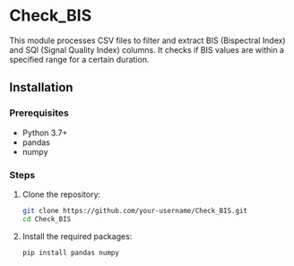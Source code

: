 # Check_BIS

This module processes CSV files to filter and extract BIS (Bispectral Index) and SQI (Signal Quality Index) columns. It checks if BIS values are within a specified range for a certain duration.

## Installation

### Prerequisites
- Python 3.7+
- pandas
- numpy

### Steps

1. Clone the repository:
    ```sh
    git clone https://github.com/your-username/Check_BIS.git
    cd Check_BIS
    ```

2. Install the required packages:
    ```sh
    pip install pandas numpy
    ```

